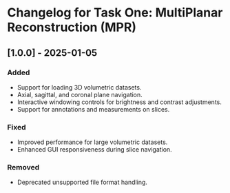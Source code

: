 # Changelog for Task One: MultiPlanar Reconstruction (MPR)

## [1.0.0] - 2025-01-05
### Added
- Support for loading 3D volumetric datasets.
- Axial, sagittal, and coronal plane navigation.
- Interactive windowing controls for brightness and contrast adjustments.
- Support for annotations and measurements on slices.

### Fixed
- Improved performance for large volumetric datasets.
- Enhanced GUI responsiveness during slice navigation.

### Removed
- Deprecated unsupported file format handling.
